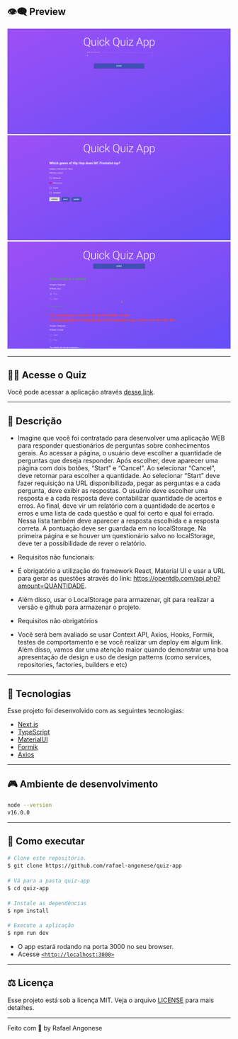## 👁️‍🗨️ **Preview**

<img alt="index" src=".github/index.png" />
<img alt="quiz" src=".github/quiz.png" />
<img alt="score" src=".github/score.png" />

---

## 💅🏻 **Acesse o Quiz**

Você pode acessar a aplicação através [desse link](https://quiz-app-hba6dsi78-rafael-angonese.vercel.app/).

---

## 📄 **Descrição**

- Imagine que você foi contratado para desenvolver uma aplicação WEB para responder questionários de perguntas sobre conhecimentos gerais. Ao acessar a página, o usuário deve escolher a quantidade de perguntas que deseja responder. Após escolher, deve aparecer uma página com dois botões, “Start” e “Cancel”. Ao selecionar “Cancel”, deve retornar para escolher a quantidade. Ao selecionar “Start” deve fazer requisição na URL disponibilizada, pegar as perguntas e a cada pergunta, deve exibir as respostas. O usuário deve escolher uma resposta e a cada resposta deve contabilizar quantidade de acertos e erros. Ao final, deve vir um relatório com a quantidade de acertos e erros e uma lista de cada questão e qual foi certo e qual foi errado. Nessa lista também deve aparecer a resposta escolhida e a resposta correta. A pontuação deve ser guardada em no localStorage. Na primeira página e se houver um questionário salvo no localStorage, deve ter a possibilidade de rever o relatório.

- Requisitos não funcionais:
- É obrigatório a utilização do framework React, Material UI e usar a URL para gerar as questões através do link: https://opentdb.com/api.php?amount=QUANTIDADE.

- Além disso, usar o LocalStorage para armazenar, git para realizar a versão e github para armazenar o projeto.

- Requisitos não obrigatórios

- Você será bem avaliado se usar Context API, Axios, Hooks, Formik, testes de comportamento e se você realizar um deploy em algum link. Além disso, vamos dar uma atenção maior quando demonstrar uma boa apresentação de design e uso de design patterns (como services, repositories, factories, builders e etc)

---

## 🧪 **Tecnologias**

Esse projeto foi desenvolvido com as seguintes tecnologias:

- [Next.js](https://nextjs.org/)
- [TypeScript](https://www.typescriptlang.org/)
- [MaterialUI](https://material-ui.com/)
- [Formik](https://formik.org/)
- [Axios](https://github.com/axios/axios)

---

## 🎮 **Ambiente de desenvolvimento**

```bash
node --version
v16.0.0
```

---

## **🚀 Como executar**

```bash
# Clone este repositório.
$ git clone https://github.com/rafael-angonese/quiz-app

# Vá para a pasta quiz-app
$ cd quiz-app

# Instale as dependências
$ npm install

# Execute a aplicação
$ npm run dev
```

- O app estará rodando na porta 3000 no seu browser.
- Acesse [`<http://localhost:3000>`](http://localhost:3000)

---

## ⚖️ **Licença**

Esse projeto está sob a licença MIT. Veja o arquivo [LICENSE](LICENSE.md) para mais detalhes.

---

Feito com 💜 by Rafael Angonese
